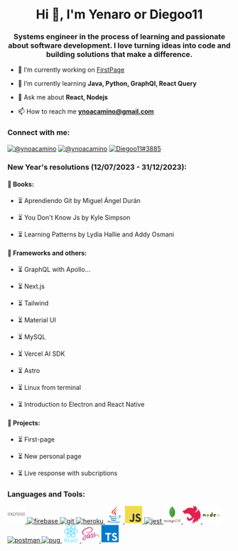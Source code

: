 <h1 align="center">Hi 👋, I'm Yenaro or Diegoo11</h1>
<h3 align="center">Systems engineer in the process of learning and passionate about software development. I love turning ideas into code and building solutions that make a difference.</h3>

- 🔭 I’m currently working on [FirstPage](apirestreact.web.app/)

- 🌱 I’m currently learning **Java, Python, GraphQl, React Query**

- 💬 Ask me about **React, Nodejs**

- 📫 How to reach me **ynoacamino@gmail.com**

<h3 align="left">Connect with me:</h3>
<p align="left">
<a href="https://instagram.com/ynoacamino" target="blank"><img align="center" src="https://raw.githubusercontent.com/rahuldkjain/github-profile-readme-generator/master/src/images/icons/Social/instagram.svg" alt="@ynoacamino" height="30" width="40" /></a>
<a href="https://www.hackerrank.com/ynoacamino" target="blank"><img align="center" src="https://raw.githubusercontent.com/rahuldkjain/github-profile-readme-generator/master/src/images/icons/Social/hackerrank.svg" alt="@ynoacamino" height="30" width="40" /></a>
<a href="https://discord.gg/Diegoo11#3885" target="blank"><img align="center" src="https://raw.githubusercontent.com/rahuldkjain/github-profile-readme-generator/master/src/images/icons/Social/discord.svg" alt="Diegoo11#3885" height="30" width="40" /></a>
</p>

<h3 align="left">New Year's resolutions (12/07/2023 - 31/12/2023):</h3>

<h4 align="left">📕 Books:</h4>

- ⏳ Aprendiendo Git by Miguel Ángel Durán

- ⏳ You Don't Know Js by Kyle Simpson

- ⏳ Learning Patterns by Lydia Hallie and Addy Osmani 

<h4 align="left">🤖 Frameworks and others:</h4>

- ⏳ GraphQL with Apollo...

- ⏳ Next.js

- ⏳ Tailwind

- ⏳ Material UI

- ⏳ MySQL

- ⏳ Vercel AI SDK

- ⏳ Astro

- ⏳ Linux from terminal

- ⏳ Introduction to Electron and React Native

<h4 align="left">🎏 Projects:</h4>

- ⏳ First-page

- ⏳ New personal page

- ⏳ Live response with subcriptions

<h3 align="left">Languages and Tools:</h3>
<p align="left"> <a href="https://expressjs.com" target="_blank" rel="noreferrer"> <img src="https://raw.githubusercontent.com/devicons/devicon/master/icons/express/express-original-wordmark.svg" alt="express" width="40" height="40"/> </a> <a href="https://firebase.google.com/" target="_blank" rel="noreferrer"> <img src="https://www.vectorlogo.zone/logos/firebase/firebase-icon.svg" alt="firebase" width="40" height="40"/> </a> <a href="https://git-scm.com/" target="_blank" rel="noreferrer"> <img src="https://www.vectorlogo.zone/logos/git-scm/git-scm-icon.svg" alt="git" width="40" height="40"/> </a> <a href="https://heroku.com" target="_blank" rel="noreferrer"> <img src="https://www.vectorlogo.zone/logos/heroku/heroku-icon.svg" alt="heroku" width="40" height="40"/> </a> <a href="https://www.java.com" target="_blank" rel="noreferrer"> <img src="https://raw.githubusercontent.com/devicons/devicon/master/icons/java/java-original.svg" alt="java" width="40" height="40"/> </a> <a href="https://developer.mozilla.org/en-US/docs/Web/JavaScript" target="_blank" rel="noreferrer"> <img src="https://raw.githubusercontent.com/devicons/devicon/master/icons/javascript/javascript-original.svg" alt="javascript" width="40" height="40"/> </a> <a href="https://jestjs.io" target="_blank" rel="noreferrer"> <img src="https://www.vectorlogo.zone/logos/jestjsio/jestjsio-icon.svg" alt="jest" width="40" height="40"/> </a> <a href="https://www.mongodb.com/" target="_blank" rel="noreferrer"> <img src="https://raw.githubusercontent.com/devicons/devicon/master/icons/mongodb/mongodb-original-wordmark.svg" alt="mongodb" width="40" height="40"/> </a> <a href="https://nestjs.com/" target="_blank" rel="noreferrer"> <img src="https://raw.githubusercontent.com/devicons/devicon/master/icons/nestjs/nestjs-plain.svg" alt="nestjs" width="40" height="40"/> </a> <a href="https://nodejs.org" target="_blank" rel="noreferrer"> <img src="https://raw.githubusercontent.com/devicons/devicon/master/icons/nodejs/nodejs-original-wordmark.svg" alt="nodejs" width="40" height="40"/> </a> <a href="https://postman.com" target="_blank" rel="noreferrer"> <img src="https://www.vectorlogo.zone/logos/getpostman/getpostman-icon.svg" alt="postman" width="40" height="40"/> </a> <a href="https://pugjs.org" target="_blank" rel="noreferrer"> <img src="https://cdn.worldvectorlogo.com/logos/pug.svg" alt="pug" width="40" height="40"/> </a> <a href="https://reactjs.org/" target="_blank" rel="noreferrer"> <img src="https://raw.githubusercontent.com/devicons/devicon/master/icons/react/react-original-wordmark.svg" alt="react" width="40" height="40"/> </a> <a href="https://sass-lang.com" target="_blank" rel="noreferrer"> <img src="https://raw.githubusercontent.com/devicons/devicon/master/icons/sass/sass-original.svg" alt="sass" width="40" height="40"/> </a> <a href="https://www.typescriptlang.org/" target="_blank" rel="noreferrer"> <img src="https://raw.githubusercontent.com/devicons/devicon/master/icons/typescript/typescript-original.svg" alt="typescript" width="40" height="40"/> </a> </p>
